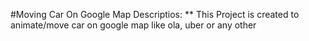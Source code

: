 #Moving Car On Google Map Descriptios:
** This Project is created to animate/move car on google map like ola, uber or any other  